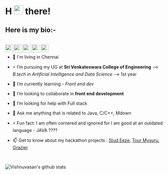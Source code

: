 # H <img src="https://github.com/TheDudeThatCode/TheDudeThatCode/blob/master/Assets/Hi.gif" width="29px"> there!


## Here is my bio:-
<br/>



<a href="https://www.linkedin.com/in/cipher-unhsiv">
  <img align="left" width="24px" src="https://cdn.jsdelivr.net/npm/simple-icons@v3/icons/linkedin.svg"  />

<a href="mailto:vishnuvasants@gmail.com">
  <img align="left" width="26px" src="https://cdn.jsdelivr.net/npm/simple-icons@v3/icons/gmail.svg" />
</a>
</a>

<a href="https://www.instagram.com/thz_iz_vishnuoff/">
  <img align="left" width="26px" src="https://cdn.jsdelivr.net/npm/simple-icons@v3/icons/instagram.svg" />
</a>

<a href="https://stackoverflow.com/users/12139369/vishnuvasan">
  <img align="left" width="26px" src="https://cdn.jsdelivr.net/npm/simple-icons@v3/icons/stackoverflow.svg" />
</a>
<a href="https://twitter.com/Cipher_unhsiV">
  <img align="left" width="24px" src="https://cdn.jsdelivr.net/npm/simple-icons@v3/icons/twitter.svg"  />
</a>

<br/>


- 🔭 I'm living in Chennai

- ⚡ I’m pursuing my UG at **Sri Venkateswara College of Engineering** --> _B.tech_ in _Artificial Intelligence and Data Science_ --> 1st year

- 🌱 I’m currently learning - _Front end dev_

- 👯 I’m looking to collaborate in **front end development**

- 🤔 I’m looking for help with Full stack

- 💬 Ask me anything that is related to Java, C/C++, Mdown
 
- ⚡ Fun fact: I am often cornered and ignored for I am good at an outdated language - JAVA ????

- 📫 Get to know about my hackathon projects : [Stud Eeze](https://devfolio.co/submissions/stud-eeze "Developed at HackSRM 3.0"), [Tour Mysuru](https://devfolio.co/submissions/tour-mysuru "Developed at DSC WOW"), [Grazier](https://devfolio.co/submissions/grazier-c613 "Developed at HackMoL 2.0")
<br/>

![Vishnuvasan's github stats](https://github-readme-stats.vercel.app/api?username=Cipher-unhsiV&show_icons=true&hide_border=true)

<br />





